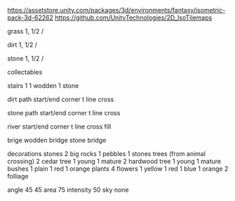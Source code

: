 https://assetstore.unity.com/packages/3d/environments/fantasy/isometric-pack-3d-62262
https://github.com/UnityTechnologies/2D_IsoTilemaps

grass 1, 1/2 /

dirt 1, 1/2 /

stone 1, 1/2 /
 
collectables

stairs 1
	1 wodden
	1 stone

dirt path
	start/end
	corner
	t
	line
	cross 

stone path
	start/end
	corner
	t
	line
	cross 

river
	start/end
	corner
	t
	line
	cross 
	fill

brige
	wodden bridge
	stone bridge

decorations
	stones
		2 big rocks
		1 pebbles
		1 stones
	trees (from animal crossing)
		2 cedar tree
			1 young
			1 mature
		2 hardwood tree
			1 young
			1 mature
	bushes
		1 plain
		1 red
		1 orange
	plants
		4 flowers
			1 yellow
			1 red
			1 blue
			1 orange
		2 folliage




angle 45 45
area 75
intensity 50
sky none



